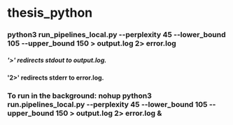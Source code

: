 # thesis_python


### python3 run_pipelines_local.py --perplexity 45 --lower_bound 105 --upper_bound 150 > output.log 2> error.log
##### '>' redirects stdout to output.log.
#### '2>' redirects stderr to error.log.

### To run in the background: nohup python3 run.pipelines_local.py --perplexity 45 --lower_bound 105 --upper_bound 150 > output.log 2> error.log &
